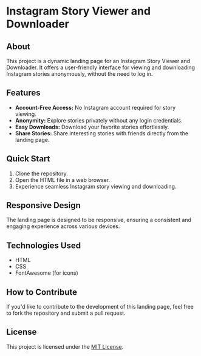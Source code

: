 # Instagram Story Viewer and Downloader

## About
This project is a dynamic landing page for an Instagram Story Viewer and Downloader. It offers a user-friendly interface for viewing and downloading Instagram stories anonymously, without the need to log in.

## Features
- **Account-Free Access:** No Instagram account required for story viewing.
- **Anonymity:** Explore stories privately without any login credentials.
- **Easy Downloads:** Download your favorite stories effortlessly.
- **Share Stories:** Share interesting stories with friends directly from the landing page.

## Quick Start
1. Clone the repository.
2. Open the HTML file in a web browser.
3. Experience seamless Instagram story viewing and downloading.

## Responsive Design
The landing page is designed to be responsive, ensuring a consistent and engaging experience across various devices.

## Technologies Used
- HTML
- CSS
- FontAwesome (for icons)

## How to Contribute
If you'd like to contribute to the development of this landing page, feel free to fork the repository and submit a pull request.

## License
This project is licensed under the [MIT License](LICENSE).
